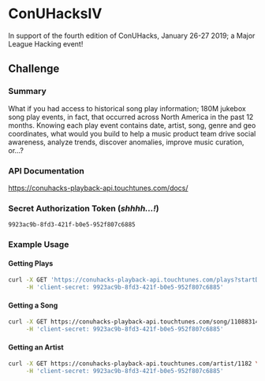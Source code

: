 # ConUHacksIV
In support of the fourth edition of ConUHacks, January 26-27 2019; a Major League Hacking event!

## Challenge
### Summary
What if you had access to historical song play information; 180M jukebox song play events, in fact, that occurred across North America in the past 12 months. Knowing each play event contains date, artist, song, genre and geo coordinates, what would you build to help a music product team drive social awareness, analyze trends, discover anomalies, improve music curation, or…?

### API Documentation
https://conuhacks-playback-api.touchtunes.com/docs/

### Secret Authorization Token (*shhhh...!*)
```
9923ac9b-8fd3-421f-b0e5-952f807c6885
```

### Example Usage
#### Getting Plays
```bash
curl -X GET 'https://conuhacks-playback-api.touchtunes.com/plays?startDate=2018-02-19T21:00:00Z&endDate=2018-02-19T22:00:00Z&offset=0' \
     -H 'client-secret: 9923ac9b-8fd3-421f-b0e5-952f807c6885'
```

#### Getting a Song
```bash
curl -X GET https://conuhacks-playback-api.touchtunes.com/song/11088314 \
     -H 'client-secret: 9923ac9b-8fd3-421f-b0e5-952f807c6885'
```

#### Getting an Artist
```bash
curl -X GET https://conuhacks-playback-api.touchtunes.com/artist/1182 \
     -H 'client-secret: 9923ac9b-8fd3-421f-b0e5-952f807c6885'
```
